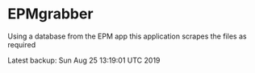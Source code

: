 # EPMgrabber
Using a database from the EPM app this application scrapes the files as required


Latest backup: Sun Aug 25 13:19:01 UTC 2019
